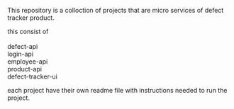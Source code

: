 This repository is a colloction of projects that are micro services of defect tracker product.

this consist of<br><br>
    defect-api<br>
    login-api<br>
    employee-api<br>
    product-api<br>
    defect-tracker-ui<br>
    

each project have their own readme file with instructions needed to run the project.

